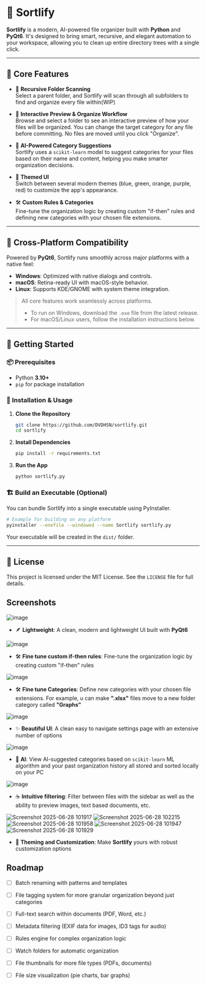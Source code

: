 # 📁 Sortlify

**Sortlify** is a modern, AI-powered file organizer built with **Python** and **PyQt6**. It's designed to bring smart, recursive, and elegant automation to your workspace, allowing you to clean up entire directory trees with a single click.

---

## 🌟 Core Features

- 📂 **Recursive Folder Scanning**  
  Select a parent folder, and Sortlify will scan through all subfolders to find and organize every file within(WIP)

- 📝 **Interactive Preview & Organize Workflow**  
  Browse and select a folder to see an interactive preview of how your files will be organized. You can change the target category for any file before committing. No files are moved until you click "Organize".

- 🤖 **AI-Powered Category Suggestions**  
  Sortlify uses a `scikit-learn` model to suggest categories for your files based on their name and content, helping you make smarter organization decisions.

- 🎨 **Themed UI**  
  Switch between several modern themes (blue, green, orange, purple, red) to customize the app's appearance.

- 🛠 **Custom Rules & Categories**  
  Fine-tune the organization logic by creating custom "if-then" rules and defining new categories with your chosen file extensions.

---

## 🧬 Cross-Platform Compatibility

Powered by **PyQt6**, Sortlify runs smoothly across major platforms with a native feel:

- **Windows**: Optimized with native dialogs and controls.
- **macOS**: Retina-ready UI with macOS-style behavior.
- **Linux**: Supports KDE/GNOME with system theme integration.

> All core features work seamlessly across platforms.
> - To run on Windows, download the `.exe` file from the latest release.
> - For macOS/Linux users, follow the installation instructions below.

---

## 🚀 Getting Started

### 📦 Prerequisites

- Python **3.10+**
- `pip` for package installation

### 🧰 Installation & Usage

1.  **Clone the Repository**
    ```bash
    git clone https://github.com/DVDHSN/sortlify.git
    cd sortlify
    ```

2.  **Install Dependencies**
    ```bash
    pip install -r requirements.txt
    ```

3.  **Run the App**
    ```bash
    python sortlify.py
    ```

### 🏗 Build an Executable (Optional)

You can bundle Sortlify into a single executable using PyInstaller.

```bash
# Example for building on any platform
pyinstaller --onefile --windowed --name Sortlify sortlify.py
```

Your executable will be created in the `dist/` folder.

---

## 🪪 License

This project is licensed under the MIT License. See the `LICENSE` file for full details.

## Screenshots
![image](https://github.com/user-attachments/assets/00fcc1f6-58f8-43c6-973c-8c18c958d678)

- 🪶 **Lightweight**: A clean, modern and lightweight UI built with **PyQt6**

![image](https://github.com/user-attachments/assets/219e2d98-d91f-423c-be64-cecc0f791637)

- 🛠️ **Fine tune custom if-then rules**: Fine-tune the organization logic by creating custom "if-then" rules

![image](https://github.com/user-attachments/assets/455a2cb5-5213-4204-951a-d9037bfb407e)

- 🛠️ **Fine tune Categories**: Define new categories with your chosen file extensions. For example, u can make **".xlsx"** files move to a new folder category called **"Graphs"**

![image](https://github.com/user-attachments/assets/4287806f-d003-4547-bd35-65b243e3b19b)

- ✨ **Beautiful UI**: A clean easy to navigate settings page with an extensive number of options

![image](https://github.com/user-attachments/assets/d2777892-de70-4e27-8f83-7096a25a2d34)

- 🤖 **AI**: View AI-suggested categories based on `scikit-learn` ML algorithm and your past organization history all stored and sorted locally on your PC 

![image](https://github.com/user-attachments/assets/790fdefd-d6f2-4bf2-b958-4a8a7fceb6ae)

- ☕ **Intuitive filtering**: Filter between files with the sidebar as well as the ability to preview images, text based documents, etc.

![Screenshot 2025-06-28 101917](https://github.com/user-attachments/assets/71207fbb-6868-423a-b18e-bfe3a8e9a964)
![Screenshot 2025-06-28 102215](https://github.com/user-attachments/assets/25045fa0-fc65-45b8-b9c0-1bf00e4c7732)
![Screenshot 2025-06-28 101958](https://github.com/user-attachments/assets/f0f04e92-fd47-4ba9-99c9-bd0ea89b325a)
![Screenshot 2025-06-28 101947](https://github.com/user-attachments/assets/cc2f1c08-1b3a-40be-b87b-d597052b6bdd)
![Screenshot 2025-06-28 101929](https://github.com/user-attachments/assets/6a8b76f3-e3e4-44ca-af2f-7deb72096113)

- 🎨 **Theming and Customization**: Make **Sortlify** yours with robust customization options

## Roadmap

- [ ] Batch renaming with patterns and templates
- [ ] File tagging system for more granular organization beyond just categories
- [ ] Full-text search within documents (PDF, Word, etc.)
- [ ] Metadata filtering (EXIF data for images, ID3 tags for audio)
- [ ] Rules engine for complex organization logic
- [ ] Watch folders for automatic organization
- [ ] File thumbnails for more file types (PDFs, documents)
- [ ] File size visualization (pie charts, bar graphs)


